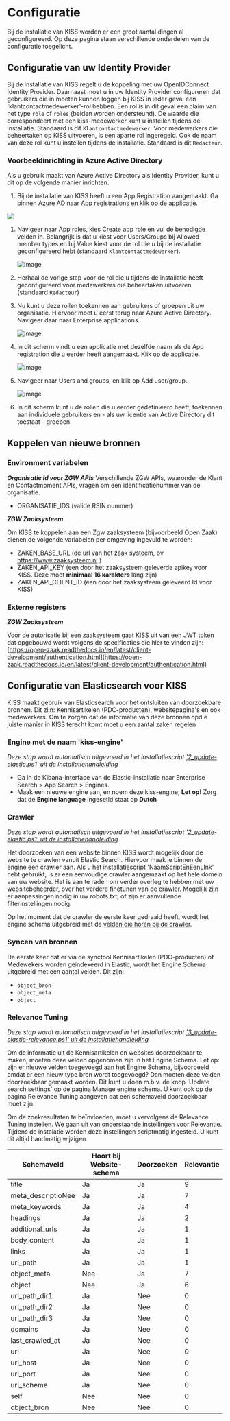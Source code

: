 # Configuratie
Bij de installatie van KISS worden er een groot aantal dingen al geconfigureerd. Op deze pagina staan verschillende onderdelen van de configuratie toegelicht.


## Configuratie van uw Identity Provider
Bij de installatie van KISS regelt u de koppeling met uw OpenIDConnect Identity Provider. Daarnaast moet u in uw Identity Provider configureren dat gebruikers die in moeten kunnen loggen bij KISS in ieder geval een 'klantcontactmedewerker'-rol hebben. Een rol is in dit geval een claim van het type `role` of `roles` (beiden worden ondersteund). De waarde die correspondeert met een kiss-medewerker kunt u instellen tijdens de installatie. Standaard is dit `Klantcontactmedewerker`. Voor medewerkers die beheertaken op KISS uitvoeren, is een aparte rol ingeregeld. Ook de naam van deze rol kunt u instellen tijdens de installatie. Standaard is dit `Redacteur`. 

### Voorbeeldinrichting in Azure Active Directory
Als u gebruik maakt van Azure Active Directory als Identity Provider, kunt u dit op de volgende manier inrichten.
1. Bij de installatie van KISS heeft u een App Registration aangemaakt. Ga binnen Azure AD naar App registrations en klik op de applicatie.

<img src="https://raw.githubusercontent.com/Klantinteractie-Servicesysteem/.github/main/docs/images/AzureAD-01.png" />

  
1. Navigeer naar App roles, kies Create app role en vul de benodigde velden in. Belangrijk is dat u kiest voor Users/Groups bij Allowed member types en bij Value kiest voor de rol die u bij de installatie geconfigureerd hebt (standaard `Klantcontactmedewerker`).

    ![image](https://raw.githubusercontent.com/Klantinteractie-Servicesysteem/.github/main/docs/images/AzureAD-02.png)

1. Herhaal de vorige stap voor de rol die u tijdens de installatie heeft geconfigureerd voor medewerkers die beheertaken uitvoeren (standaard `Redacteur`)
1. Nu kunt u deze rollen toekennen aan gebruikers of groepen uit uw organisatie. Hiervoor moet u eerst terug naar Azure Active Directory. Navigeer daar naar Enterprise applications.

    ![image](https://raw.githubusercontent.com/Klantinteractie-Servicesysteem/.github/main/docs/images/AzureAD-03.png)

1. In dit scherm vindt u een applicatie met dezelfde naam als de App registration die u eerder heeft aangemaakt. Klik op de applicatie.

    ![image](https://raw.githubusercontent.com/Klantinteractie-Servicesysteem/.github/main/docs/images/AzureAD-04.png)

1. Navigeer naar Users and groups, en klik op Add user/group.

    ![image](https://raw.githubusercontent.com/Klantinteractie-Servicesysteem/.github/main/docs/images/AzureAD-05.png)

1. In dit scherm kunt u de rollen die u eerder gedefinieerd heeft, toekennen aan individuele gebruikers en - als uw licentie van Active Directory dit toestaat - groepen.



## Koppelen van nieuwe bronnen
### Environment variabelen
_**Organisatie Id voor ZGW APIs**_
Verschillende ZGW APIs, waaronder de Klant en Contactmoment APIs, vragen om een identificatienummer van de organisatie.
- ORGANISATIE_IDS (valide RSIN nummer)

_**ZGW Zaaksysteem**_

Om KISS te koppelen aan een Zgw zaaksysteem (bijvoorbeeld Open Zaak) dienen de volgende variabelen per omgeving ingevuld te worden:


- ZAKEN_BASE_URL (de url van het zaak systeem, bv https://www.zaaksysteem.nl )
- ZAKEN_API_KEY (een door het zaaksysteem geleverde apikey voor KISS. Deze moet **minimaal 16 karakters** lang zijn)
- ZAKEN_API_CLIENT_ID (een door het zaaksysteem geleveerd Id voor KISS)

### Externe registers
_**ZGW Zaaksysteem**_

Voor de autorisatie bij een zaaksysteem gaat KISS uit van een JWT token dat opgebouwd wordt volgens de specificaties die hier te vinden zijn: [https://open-zaak.readthedocs.io/en/latest/client-development/authentication.html](https://open-zaak.readthedocs.io/en/latest/client-development/authentication.html)
## Configuratie van Elasticsearch voor KISS

KISS maakt gebruik van Elasticsearch voor het ontsluiten van doorzoekbare bronnen. Dit zijn: Kennisartikelen (PDC-producten), websitepagina's en ook medewerkers.  Om te zorgen dat de informatie van deze bronnen opd e juiste manier in KISS terecht komt moet u een aantal zaken regelen

### Engine met de naam 'kiss-engine'
_Deze stap wordt automatisch uitgevoerd in het installatiescript ['2_update-elastic.ps1' uit de installatiehandleiding](https://github.com/Klantinteractie-Servicesysteem/.github/blob/main/docs/INSTALLATION.md)_

- Ga in de Kibana-interface van de Elastic-installatie naar Enterprise Search > App Search > Engines. 
- Maak een nieuwe engine aan, en noem deze kiss-engine; **Let op!** Zorg dat de **Engine language** ingesetld staat op **Dutch**

### Crawler
_Deze stap wordt automatisch uitgevoerd in het installatiescript ['2_update-elastic.ps1' uit de installatiehandleiding](https://github.com/Klantinteractie-Servicesysteem/.github/blob/main/docs/INSTALLATION.md)_

Het doorzoeken van een website binnen KISS wordt mogelijk door de website te crawlen vanuit Elastic Search. Hiervoor maak je binnen de engine een crawler aan. Als u het installatiescript 'NaamScriptEnEenLInk' hebt gebruikt, is er een eenvoudige crawler aangemaakt op het hele domein van uw website. Het is aan te raden om verder overleg te hebben met uw websitebeheerder, over het verdere finetunen van de crawler. Mogelijk zijn er aanpassingen nodig in uw robots.txt, of zijn er aanvullende filterinstellingen nodig. 

Op het moment dat de crawler de eerste keer gedraaid heeft, wordt het engine schema uitgebreid met de [velden die horen bij de crawler](https://www.elastic.co/guide/en/app-search/current/web-crawler-reference.html#web-crawler-reference-web-crawler-schema).

### Syncen van bronnen
De eerste keer dat er via de synctool Kennisartikelen (PDC-producten) of Medewekers worden geindexeerd in Elastic, wordt het Engine Schema uitgebreid met een aantal velden. Dit zijn: 
- `object_bron`
- `object_meta`
- `object`

### Relevance Tuning
_Deze stap wordt automatisch uitgevoerd in het installatiescript ['3_update-elastic-relevance.ps1' uit de installatiehandleiding](https://github.com/Klantinteractie-Servicesysteem/.github/blob/main/docs/INSTALLATION.md)_

Om de informatie uit de Kennisartikelen en websites doorzoekbaar te maken, moeten deze velden opgenomen zijn in het Engine Schema. Let op: zijn er nieuwe velden toegevoegd aan het Engine Schema, bijvoorbeeld omdat er een nieuw type bron wordt toegevoegd? Dan moeten deze velden doorzoekbaar gemaakt worden. Dit kunt u doen m.b.v. de knop 'Update search settings' op de pagina Manage engine schema. U kunt ook op de pagina Relevance Tuning aangeven dat een schemaveld doorzoekbaar moet zijn. 


Om de zoekresultaten te beïnvloeden, moet u vervolgens de Relevance Tuning instellen. We gaan uit van onderstaande instellingen voor Relevantie. Tijdens de instalatie worden deze instellingen scriptmatig ingesteld. U kunt dit altijd handmatig wijzigen. 



| Schemaveld   | Hoort bij Website-schema | Doorzoeken  | Relevantie |
|--------|--------|--------|--------|
| title | Ja | Ja | 9 |
|meta_descriptioNee| Ja | Ja | 7 | 
|  meta_keywords | Ja | Ja | 4 | 
| headings | Ja | Ja | 2 |
| additional_urls | Ja | Ja | 1 |
| body_content | Ja | Ja | 1 |
| links | Ja | Ja | 1 |
| url_path | Ja | Ja | 1 |
| object_meta | Nee | Ja | 7 | 
| object | Nee | Ja | 6 | 0 |
| url_path_dir1 | Ja | Nee| 0 |
| url_path_dir2 | Ja | Nee| 0 |
|  url_path_dir3 | Ja | Nee| 0 |
| domains | Ja | Nee| 0 |
| last_crawled_at | Ja  | Nee| 0 |
| url | Ja | Nee| 0 |
| url_host | Ja | Nee| 0 |
| url_port | Ja | Nee| 0 |
| url_scheme | Ja | Nee| 0 |
| self | Nee | Nee| 0 |
| object_bron| Nee | Nee| 0 |
